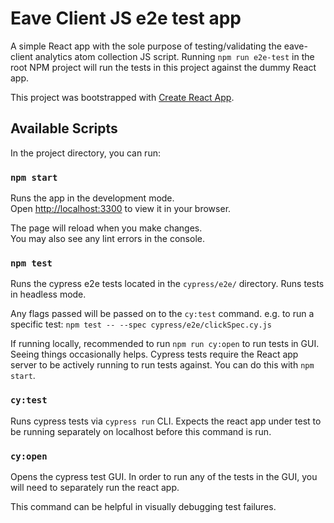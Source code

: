 # Eave Client JS e2e test app

A simple React app with the sole purpose of testing/validating the eave-client analytics atom collection JS script.
Running `npm run e2e-test` in the root NPM project will run the tests in this project against the dummy React app.

This project was bootstrapped with [Create React App](https://github.com/facebook/create-react-app).

## Available Scripts

In the project directory, you can run:

### `npm start`

Runs the app in the development mode.\
Open [http://localhost:3300](http://localhost:3300) to view it in your browser.

The page will reload when you make changes.\
You may also see any lint errors in the console.

### `npm test`

Runs the cypress e2e tests located in the `cypress/e2e/` directory. Runs tests in headless mode.

Any flags passed will be passed on to the `cy:test` command. e.g. to run a specific test: `npm test -- --spec cypress/e2e/clickSpec.cy.js`

If running locally, recommended to run `npm run cy:open` to run tests in GUI. Seeing things occasionally helps.
Cypress tests require the React app server to be actively running to run tests against. You can do this with `npm start`.

### `cy:test`

Runs cypress tests via `cypress run` CLI. Expects the react app under test to be running separately on localhost
before this command is run.

### `cy:open`

Opens the cypress test GUI. In order to run any of the tests in the GUI, you will need to separately run
the react app.

This command can be helpful in visually debugging test failures.
